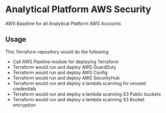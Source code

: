 # Analytical Platform AWS Security

AWS Baseline for all Analytical Platform AWS Accounts

## Usage

This Terraform repository would do the following:
* Call AWS Pipeline module for deploying Terraform
* Terraform would run and deploy AWS GuardDuty
* Terraform would run and deploy AWS Config
* Terraform would run and deploy AWS SecurityHub
* Terraform would run and deploy a lambda scanning for unused credentials
* Terraform would run and deploy a lambda scanning S3 Public buckets
* Terraform would run and deploy a lambda scanning S3 Bucket encryption
